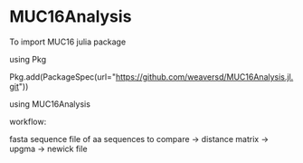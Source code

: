 # MUC16Analysis


To import MUC16 julia package


using Pkg

Pkg.add(PackageSpec(url="https://github.com/weaversd/MUC16Analysis.jl.git"))

using MUC16Analysis



workflow:

fasta sequence file of aa sequences to compare -> distance matrix -> upgma -> newick file

